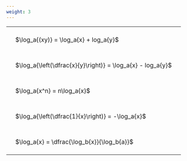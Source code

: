 ```yaml
---
weight: 3
---
```


<style type="text/css">
#T_e7eec th.col_heading {
  text-align: left;
  font-size: 1em;
}
#T_e7eec td {
  text-align: left;
  font-size: 1em;
  padding: 1.5em;
}
</style>
<table id="T_e7eec">
  <thead>
  </thead>
  <tbody>
    <tr>
      <td id="T_e7eec_row0_col0" class="data row0 col0" >$\log_a{(xy)} = \log_a{x} + log_a{y}$</td>
    </tr>
    <tr>
      <td id="T_e7eec_row1_col0" class="data row1 col0" >$\log_a{\left(\dfrac{x}{y}\right)} = \log_a{x} - log_a{y}$</td>
    </tr>
    <tr>
      <td id="T_e7eec_row2_col0" class="data row2 col0" >$\log_a{x^n} = n\log_a{x}$</td>
    </tr>
    <tr>
      <td id="T_e7eec_row3_col0" class="data row3 col0" >$\log_a{\left(\dfrac{1}{x}\right)} = -\log_a{x}$</td>
    </tr>
    <tr>
      <td id="T_e7eec_row4_col0" class="data row4 col0" >$\log_a{x} = \dfrac{\log_b{x}}{\log_b{a}}$</td>
    </tr>
  </tbody>
</table>
